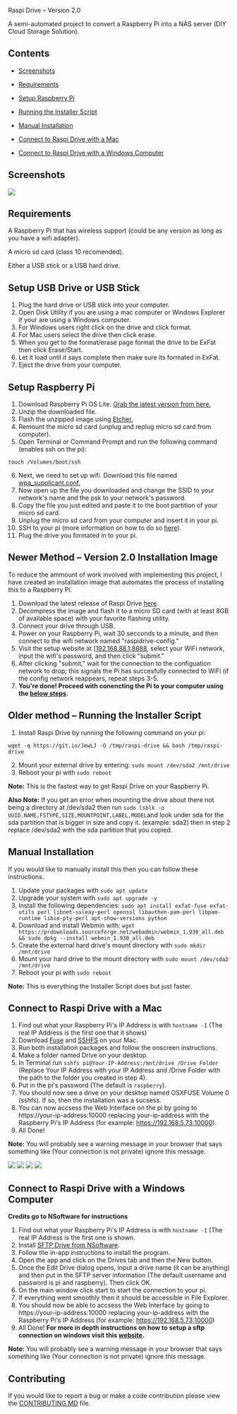 Raspi Drive – Version 2.0

A semi-automated project to convert a Raspberry Pi into a NAS server (DIY Cloud Storage Solution).

## Contents
 - [Screenshots](#screenshots)
 
 - [Requirements](#requirements)

 - [Setup Raspberry Pi](#setup-raspberry-pi)
 
 - [Running the Installer Script](#running-the-installer-script)
 
 - [Manual Installation](#manual-installation)
 
 - [Connect to Raspi Drive with a Mac](#connect-to-raspi-drive-with-a-mac)
 
 - [Connect to Raspi Drive with a Windows Computer](#connect-to-raspi-drive-with-a-windows-computer)

## Screenshots
![](https://i.ibb.co/sVRYzjh/Screen-Shot-2019-11-14-at-10-19-08-PM.png)

## Requirements

A Raspberry Pi that has wireless support (could be any version as long as you have a wifi adapter).

A micro sd card (class 10 recomended).

Either a USB stick or a USB hard drive.

## Setup USB Drive or USB Stick
1. Plug the hard drive or USB stick into your computer.
2. Open Disk Utility if you are using a mac computer or Windows Explorer if your are using a Windows computer.
3. For Windows users right click on the drive and click format.
4. For Mac users select the drive then click erase.
5. When you get to the format/erase page format the drive to be ExFat then click Erase/Start.
6. Let it load until it says complete then make sure its formated in ExFat.
7. Eject the drive from your computer.

## Setup Raspberry Pi

1. Download Raspberry Pi OS Lite. [Grab the latest version from here.](https://www.raspberrypi.com/software/operating-systems/)
2. Unzip the downloaded file.
3. Flash the unzipped image using [Etcher.](https://www.balena.io/etcher/)
4. Remount the micro sd card (unplug and replug micro sd card from computer).
5. Open Terminal or Command Prompt and run the following command (enables ssh on the pi):
```
touch /Volumes/boot/ssh
```
6. Next, we need to set up wifi.  Download this file named [wpa_supplicant.conf.](https://drive.google.com/file/d/1ctRdIoTdO74fUpxSAeHl0eQM0E_b64jK/view?usp=sharing) 
7. Now open up the file you downloaded and change the SSID to your network's name and the psk to your network's password.
8. Copy the file you just edited and paste it to the boot partition of your micro sd card.
9. Unplug the micro sd card from your computer and insert it in your pi.
10. SSH to your pi (more information on how to do so [here](https://itsfoss.com/ssh-into-raspberry/)).
11. Plug the drive you formated in to your pi.

## Newer Method – Version 2.0 Installation Image
To reduce the ammount of work involved with implementing this project, I have created an installation image that automates the process of installing this to a Raspberry Pi.

1. Download the latest release of Raspi Drive [here](https://github.com/JesusC0der/Raspi-Drive/releases/).
2. Decompress the image and flash it to a micro SD card (with at least 8GB of available space) with your favorite flashing utility.
3. Connect your drive through USB.
4. Power on your Raspberry Pi, wait 30 secconds to a minute, and then connect to the wifi network named "raspidrive-config."
5. Visit the setup website at [[192.168.88.1:8888](http://192.168.88.1:8888/), select your WiFi network, input the wifi's password, and then click "submit."
6. After clicking "submit," wait for the connection to the configuation network to drop; this signals the Pi has succesfully connected to WiFi (if the config network reappears, repeat steps 3-5.
7. **You're done! Proceed with conencting the Pi to your computer using the [below steps](#connect-to-raspi-drive-with-a-mac).**

## Older method – Running the Installer Script

1. Install Raspi Drive by running the following command on your pi:
```
wget -q https://git.io/JewLJ -O /tmp/raspi-drive && bash /tmp/raspi-drive
```
2. Mount your external drive by entering: ```sudo mount /dev/sda2 /mnt/drive```
3. Reboot your pi with ```sudo reboot```

**Note:** This is the fastest way to get Raspi Drive on your Raspberry Pi.

**Also Note:** If you get an error when mounting the drive about there not being a directory at /dev/sda2 then run ```sudo lsblk -o UUID,NAME,FSTYPE,SIZE,MOUNTPOINT,LABEL,MODEL```and look under sda for the sda partition that is bigger in size and copy it. (example: sda2) then in step 2 replace /dev/sda2 with the sda partition that you copied.


## Manual Installation
If you would like to manually install this then you can follow these instructions.
1. Update your packages with ```sudo apt update```
2. Upgrade your system with ```sudo apt upgrade -y```
3. Install the following dependencies:  ```sudo apt install exfat-fuse exfat-utils perl libnet-ssleay-perl openssl libauthen-pam-perl libpam-runtime libio-pty-perl apt-show-versions python```
4. Download and install Webmin with: ```wget https://prdownloads.sourceforge.net/webadmin/webmin_1.930_all.deb && sudo dpkg --install webmin_1.930_all.deb```
4. Create the external hard drive's mount directory with ```sudo mkdir /mnt/drive```
5. Mount your hard drive to the mount directory with ```sudo mount /dev/sda2 /mnt/drive```
6. Reboot your pi with ```sudo reboot```

**Note:** This is everything the Installer Script does but just faster.

## Connect to Raspi Drive with a Mac
1. Find out what your Raspberry Pi's IP Address is with ```hostname -I``` (The real IP Address is the first one that it shows)
2. Download [Fuse](https://github.com/osxfuse/osxfuse/releases/download/) and [SSHFS](https://github.com/osxfuse/sshfs/releases/download/) on your Mac.
3. Run both installation packages and follow the onscreen instructions.
4. Make a folder named Drive on your desktop.
5. In Terminal run ```sshfs pi@Your-IP-Address:/mnt/drive /Drive Folder``` (Replace Your IP Address with your IP Address and /Drive Folder with the path to the folder you created in step 4).
6. Put in the pi's password (The default is ```raspberry```).
7. You should now see a drive on your desktop named OSXFUSE Volume 0 (sshfs).  If so, then the installation was a sucsess.
8. You can now accsess the Web Interface on the pi by going to https://your-ip-address:10000 replacing your-ip-address with the Raspberry Pi's IP Address (for example: https://192.168.5.73:10000).
9. All Done!

**Note:** You will probably see a warning message in your browser that says something like (Your connection is not private) ignore this message.

![](https://i.ibb.co/S78KRm5/Screen-Shot-2019-11-10-at-8-47-54-PM.png)
![](https://i.ibb.co/KWD22Kn/Screen-Shot-2019-11-10-at-8-48-30-PM.png)
![](https://i.ibb.co/cFmnJjb/Screen-Shot-2019-11-10-at-8-46-01-PM.png)
![](https://i.ibb.co/gFXzQmT/Screen-Shot-2019-11-10-at-8-48-56-PM.png)

## Connect to Raspi Drive with a Windows Computer
**Credits go to NSoftware for instructions**
1. Find out what your Raspberry Pi's IP Address is with ```hostname -I``` (The real IP Address is the first one is shown.
2. Install [SFTP Drive from NSoftware](https://www.nsoftware.com/sftp/drive/).
3. Follow the in-app instructions to install the program.
4. Open the app and click on the Drives tab and then the New button.
5. Once the Edit Drive dialog opens, input a drive name (it can be anything) and then put in the SFTP server information (The default username and password is pi and raspberry). Then click OK.
6. On the main window click start to start the connection to your pi.
7. If everything went smoothly then it should be accessible in File Explorer.
8. You should now be able to accsess the Web Interface by going to https://your-ip-address:10000 replacing your-ip-address with the Raspberry Pi's IP Address (for example: https://192.168.5.73:10000)
9. All Done!
**For more in depth instructions on how to setup a sftp connection on windows visit this [website](https://cdn.nsoftware.com/help/ND3/app/pg_runningdrive.htm).**

**Note:** You will probably see a warning message in your browser that says something like (Your connection is not private) ignore this message.

## Contributing
If you would like to report a bug or make a code contribution please view the [CONTRIBUTING.MD](https://github.com/JesusCoder-Coding-For-Jesus/Raspi-Drive/blob/master/CONTRIBUTING.md) file.
